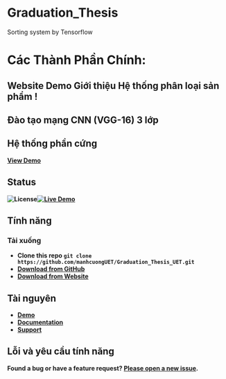 # Graduation_Thesis
Sorting system by Tensorflow

# Các Thành Phần Chính:

## Website Demo Giới thiệu Hệ thống phân loại sản phẩm !
## Đào tạo mạng CNN (VGG-16) 3 lớp
## Hệ thống phần cứng

<strong><a href="https://manhcuonguet.github.io/Graduation_Thesis_UET/Website%20Classification%20System/examples/index.html">View Demo</a>


## Status
 
![License](https://img.shields.io/badge/license-MIT-blue.svg)[![Live Demo](https://img.shields.io/badge/demo-online-green.svg)](https://manhcuonguet.github.io/Graduation_Thesis_UET/Website%20Classification%20System/examples/index.html)

## Tính năng


###  Tải xuống

* Clone this repo `git clone https://github.com/manhcuongUET/Graduation_Thesis_UET.git`
* [Download from GitHub]()
* [Download from Website]()

##   Tài nguyên

* [Demo](https://manhcuonguet.github.io/Graduation_Thesis_UET/Website%20Classification%20System/examples/index.html)
* [Documentation](https://manhcuonguet.github.io/Graduation_Thesis_UET)
* [Support]()

##  Lỗi và yêu cầu tính năng

Found a bug or have a feature request? [Please open a new issue](https://github.com/manhcuongUET/Graduation_Thesis_UET/issues/new).


